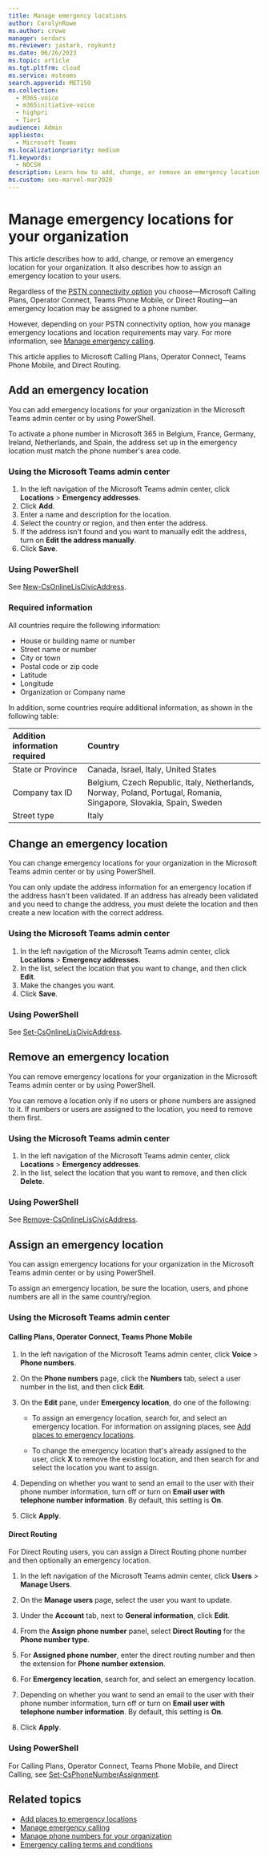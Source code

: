 ```yaml
---
title: Manage emergency locations
author: CarolynRowe
ms.author: crowe
manager: serdars
ms.reviewer: jastark, roykuntz
ms.date: 06/26/2023
ms.topic: article
ms.tgt.pltfrm: cloud
ms.service: msteams
search.appverid: MET150
ms.collection: 
  - M365-voice
  - m365initiative-voice
  - highpri
  - Tier1
audience: Admin
appliesto: 
  - Microsoft Teams
ms.localizationpriority: medium
f1.keywords: 
  - NOCSH
description: Learn how to add, change, or remove an emergency location for your organization and how to assign a location to your users.
ms.custom: seo-marvel-mar2020
---
```


# Manage emergency locations for your organization

This article describes how to add, change, or remove an emergency location for your organization. It also describes how to assign an emergency location to your users.

Regardless of the [PSTN connectivity option](pstn-connectivity.md) you choose&mdash;Microsoft Calling Plans, Operator Connect, Teams Phone Mobile, or Direct Routing&mdash;an emergency location may be assigned to a phone number.

However, depending on your PSTN connectivity option, how you manage emergency locations and location requirements may vary. For more information, see [Manage emergency calling](what-are-emergency-locations-addresses-and-call-routing.md).

This article applies to Microsoft Calling Plans, Operator Connect, Teams Phone Mobile, and Direct Routing.
  
## Add an emergency location

You can add emergency locations for your organization in the Microsoft Teams admin center or by using PowerShell.

To activate a phone number in Microsoft 365 in Belgium, France, Germany, Ireland, Netherlands, and Spain, the address set up in the emergency location must match the phone number's area code.

### Using the Microsoft Teams admin center

1. In the left navigation of the Microsoft Teams admin center, click **Locations** > **Emergency addresses**.
1. Click **Add**.
1. Enter a name and description for the location.
1. Select the country or region, and then enter the address.
1. If the address isn't found and you want to manually edit the address, turn on **Edit the address manually**.
1. Click **Save**.

### Using PowerShell

See [New-CsOnlineLisCivicAddress](/powershell/module/skype/new-csonlineliscivicaddress).

### Required information

All countries require the following information:

- House or building name or number 
- Street name or number
- City or town
- Postal code or zip code
- Latitude
- Longitude
- Organization or Company name

In addition, some countries require additional information, as shown in the following table:

| Addition information required | Country |
| :------------|:-------|
| State or Province | Canada, Israel, Italy, United States |
| Company tax ID | Belgium, Czech Republic, Italy, Netherlands, Norway, Poland, Portugal, Romania, Singapore, Slovakia, Spain, Sweden |
| Street type | Italy |



## Change an emergency location

You can change emergency locations for your organization in the Microsoft Teams admin center or by using PowerShell.

You can only update the address information for an emergency location if the address hasn't been validated. If an address has already been validated and you need to change the address, you must delete the location and then create a new location with the correct address.

### Using the Microsoft Teams admin center

1. In the left navigation of the Microsoft Teams admin center, click **Locations** > **Emergency addresses**.
2. In the list, select the location that you want to change, and then click **Edit**.
3. Make the changes you want.
4. Click **Save**.

### Using PowerShell

See [Set-CsOnlineLisCivicAddress](/powershell/module/skype/set-csonlineliscivicaddress).

## Remove an emergency location

You can remove emergency locations for your organization in the Microsoft Teams admin center or by using PowerShell.

You can remove a location only if no users or phone numbers are assigned to it. If numbers or users are assigned to the location, you need to remove them first.

### Using the Microsoft Teams admin center

1. In the left navigation of the Microsoft Teams admin center, click **Locations** > **Emergency addresses**.
2. In the list, select the location that you want to remove, and then click **Delete**.

### Using PowerShell

See [Remove-CsOnlineLisCivicAddress](/powershell/module/skype/remove-csonlineliscivicaddress).

## Assign an emergency location

You can assign emergency locations for your organization in the Microsoft Teams admin center or by using PowerShell.

To assign an emergency location, be sure the location, users, and phone numbers are all in the same country/region.

### Using the Microsoft Teams admin center

#### Calling Plans, Operator Connect, Teams Phone Mobile

1. In the left navigation of the Microsoft Teams admin center, click **Voice** > **Phone numbers**.

1. On the **Phone numbers** page, click the **Numbers** tab, select a user number in the list, and then click **Edit**.

1. On the **Edit** pane, under **Emergency location**, do one of the following:

   - To assign an emergency location, search for, and select an emergency location. For information on assigning places, see [Add places to emergency locations](add-change-remove-emergency-location-organization.md).

   - To change the emergency location that's already assigned to the user, click **X** to remove the existing location, and then search for and select the location you want to assign.

1. Depending on whether you want to send an email to the user with their phone number information, turn off or turn on **Email user with telephone number information**. By default, this setting is **On**.

1. Click **Apply**.

#### Direct Routing

For Direct Routing users, you can assign a Direct Routing phone number and then optionally an emergency location.

1. In the left navigation of the Microsoft Teams admin center, click **Users** > **Manage Users**.

1. On the **Manage users** page, select the user you want to update.

1. Under the **Account** tab, next to **General information**, click **Edit**.

1. From the **Assign phone number** panel, select **Direct Routing** for the **Phone number type**.

1. For **Assigned phone number**, enter the direct routing number and then the extension for **Phone number extension**.

1. For **Emergency location**, search for, and select an emergency location.

1. Depending on whether you want to send an email to the user with their phone number information, turn off or turn on **Email user with telephone number information**. By default, this setting is **On**.

1. Click **Apply**.

### Using PowerShell

For Calling Plans, Operator Connect, Teams Phone Mobile, and Direct Calling, see [Set-CsPhoneNumberAssignment](/powershell/module/teams/set-csphonenumberassignment).

## Related topics

- [Add places to emergency locations](add-change-remove-emergency-place-organization.md)
- [Manage emergency calling](what-are-emergency-locations-addresses-and-call-routing.md)
- [Manage phone numbers for your organization](/microsoftteams/manage-phone-numbers-for-your-organization)
- [Emergency calling terms and conditions](./emergency-calling-terms-and-conditions.md)
